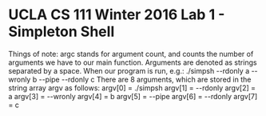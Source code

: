 # UCLA CS 111 Winter 2016 Lab 1 - Simpleton Shell

Things of note:
	argc stands for argument count, and counts the number of arguments we have to our main function. Arguments are denoted as strings separated by a space.
	When our program is run, e.g.:
		./simpsh --rdonly a --wronly b --pipe --rdonly c
	There are 8 arguments, which are stored in the string array argv as follows:
		argv[0] = ./simpsh
		argv[1] = --rdonly
		argv[2] = a
		argv[3] = --wronly 
		argv[4] = b
		argv[5] = --pipe
		argv[6] = --rdonly
		argv[7] = c
